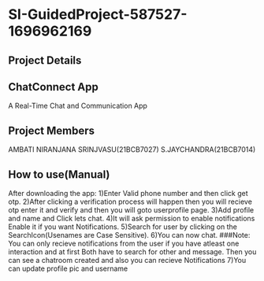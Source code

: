 # SI-GuidedProject-587527-1696962169
## Project Details
## ChatConnect App
A Real-Time Chat and Communication App

## Project Members
AMBATI NIRANJANA SRINJVASU(21BCB7027)
S.JAYCHANDRA(21BCB7014)

## How to use(Manual)
After downloading the app:
1)Enter Valid phone number and then click get otp.
2)After clicking a verification process will happen then you will recieve otp enter it and verify and then you will goto userprofile page.
3)Add profile and name and Click lets chat.
4)It will ask permission to enable notifications  Enable it if you want Notifications.
5)Search for user by clicking on the SearchIcon(Usenames are Case Sensitive).
6)You can now chat.
###Note: You can only recieve notifications from the user if you have atleast one interaction and at first Both have to search for other and message. Then you can see a chatroom created and also you can recieve Notifications
7)You can update profile pic and username
